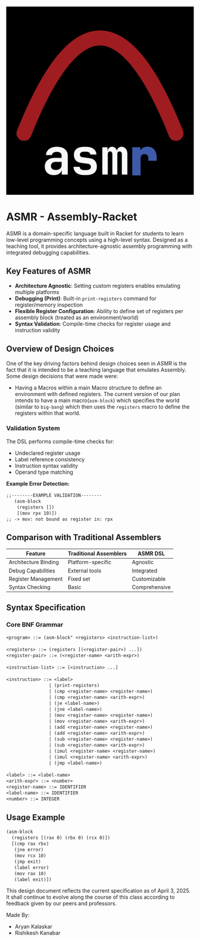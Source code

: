 ![alt text](logo.png "ASMR Logo")

# ASMR - Assembly-Racket

ASMR is a domain-specific language built in Racket for students
to learn low-level programming concepts using a high-level syntax.
Designed as a teaching tool, it provides architecture-agnostic assembly programming with integrated
debugging capabilities.

## Key Features of ASMR

- **Architecture Agnostic**: Setting custom registers enables emulating multiple platforms
- **Debugging (Print)**: Built-in `print-registers` command for register/memory inspection
- **Flexible Register Configuration**: Ability to define set of registers per assembly block
  (treated as an environment/world)
- **Syntax Validation**: Compile-time checks for register usage and instruction validity

## Overview of Design Choices

One of the key driving factors behind design choices seen in _ASMR_ is
the fact that it is intended to be a teaching language that emulates
Assembly. Some design decisions that were made were:

- Having a Macros within a main Macro structure to define an environment
  with defined registers. The current version of our plan intends to have
  a main macro(`asm-block`) which specifies the world (similar to `big-bang`)
  which then uses the `registers` macro to define the registers within that world.

### Validation System

The DSL performs compile-time checks for:

- Undeclared register usage
- Label reference consistency
- Instruction syntax validity
- Operand type matching

**Example Error Detection:**

```racket
;;--------EXAMPLE VALIDATION--------
   (asm-block
    (registers [])
    [(mov rpx 10)])
;; -> mov: not bound as register in: rpx
```

## Comparison with Traditional Assemblers

| Feature              | Traditional Assemblers | ASMR DSL      |
| -------------------- | ---------------------- | ------------- |
| Architecture Binding | Platform-specific      | Agnostic      |
| Debug Capabilities   | External tools         | Integrated    |
| Register Management  | Fixed set              | Customizable  |
| Syntax Checking      | Basic                  | Comprehensive |

## Syntax Specification

### Core BNF Grammar

```racket
<program> ::= (asm-block" <registers> <instruction-list>)

<registers> ::= (registers [(<register-pair>) ...])
<register-pair> ::= (<register-name> <arith-expr>)

<instruction-list> ::= [<instruction> ...]

<instruction> ::= <label>
                | (print-registers)
                | (cmp <register-name> <register-name>)
                | (cmp <register-name> <arith-expr>)
                | (je <label-name>)
                | (jne <label-name>)
                | (mov <register-name> <register-name>)
                | (mov <register-name> <arith-expr>)
                | (add <register-name> <register-name>)
                | (add <register-name> <arith-expr>)
                | (sub <register-name> <register-name>)
                | (sub <register-name> <arith-expr>)
                | (imul <register-name> <register-name>)
                | (imul <register-name> <arith-expr>)
                | (jmp <label-name>)

<label> ::= <label-name>
<arith-expr> ::= <number>
<register-name> ::= IDENTIFIER
<label-name> ::= IDENTIFIER
<number> ::= INTEGER
```

## Usage Example

```racket
(asm-block
  (registers [(rax 0) (rbx 0) (rcx 0)])
  [(cmp rax rbx)
   (jne error)
   (mov rcx 10)
   (jmp exit)
   (label error)
   (mov rax 10)
   (label exit)])
```

This design document reflects the current specification as of April 3, 2025.
It shall continue to evolve along the course of this class according to feedback
given by our peers and professors.

Made By:

- Aryan Kalaskar
- Rishikesh Kanabar
